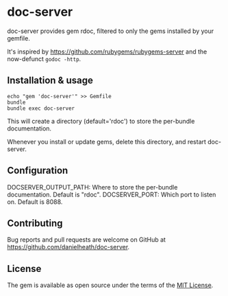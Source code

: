 # doc-server

doc-server provides gem rdoc, filtered to only the gems installed by your gemfile.

It's inspired by https://github.com/rubygems/rubygems-server and the now-defunct `godoc -http`.

##  Installation & usage

```
echo "gem 'doc-server'" >> Gemfile
bundle
bundle exec doc-server
```

This will create a directory (default='rdoc') to store the per-bundle documentation.

Whenever you install or update gems, delete this directory, and restart doc-server.

## Configuration

DOCSERVER_OUTPUT_PATH: Where to store the per-bundle documentation. Default is "rdoc".
DOCSERVER_PORT: Which port to listen on. Default is 8088.

## Contributing

Bug reports and pull requests are welcome on GitHub at https://github.com/danielheath/doc-server.

## License

The gem is available as open source under the terms of the [MIT License](https://opensource.org/licenses/MIT).
